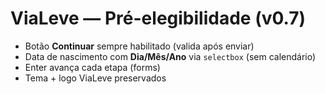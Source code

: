 # ViaLeve — Pré-elegibilidade (v0.7)
- Botão **Continuar** sempre habilitado (valida após enviar)
- Data de nascimento com **Dia/Mês/Ano** via `selectbox` (sem calendário)
- Enter avança cada etapa (forms)
- Tema + logo ViaLeve preservados
